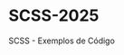 # SCSS-2025
SCSS - Exemplos de Código

<style>
      @import url("scss/index.scss");
      @import url("scss/_navbar.scss");
      @import url("scss/_variables.scss");
      @import url("scss/_navbarvariables.scss");
      @import url("/scss/privacidade-modal.scss");
</style>
